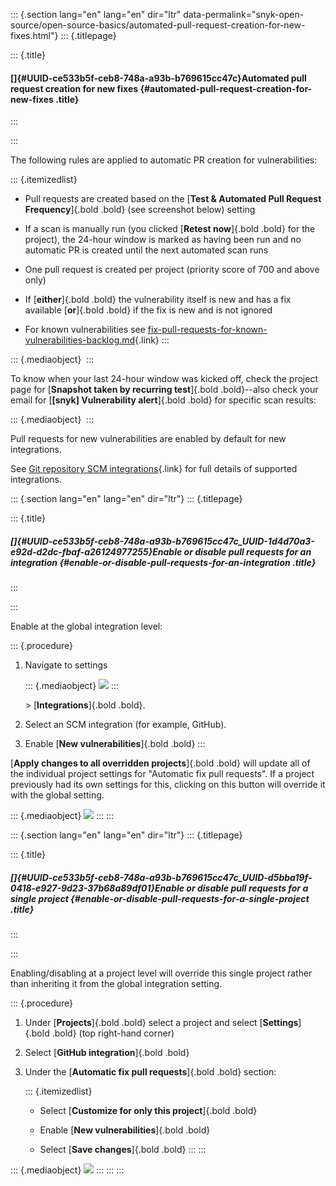 ::: {.section lang="en" lang="en" dir="ltr" data-permalink="snyk-open-source/open-source-basics/automated-pull-request-creation-for-new-fixes.html"}
::: {.titlepage}
<div>

::: {.title}
#### []{#UUID-ce533b5f-ceb8-748a-a93b-b769615cc47c}Automated pull request creation for new fixes {#automated-pull-request-creation-for-new-fixes .title}
:::

</div>
:::

The following rules are applied to automatic PR creation for
vulnerabilities:

::: {.itemizedlist}
-   Pull requests are created based on the [**Test & Automated Pull
    Request Frequency**]{.bold .bold} (see screenshot below) setting

-   If a scan is manually run (you clicked [**Retest now**]{.bold .bold}
    for the project), the 24-hour window is marked as having been run
    and no automatic PR is created until the next automated scan runs

-   One pull request is created per project (priority score of 700 and
    above only)

-   If [**either**]{.bold .bold} the vulnerability itself is new and has
    a fix available [**or**]{.bold .bold} if the fix is new and is not
    ignored

-   For known vulnerabilities see
    [fix-pull-requests-for-known-vulnerabilities-backlog.md](../../){.link}
:::

::: {.mediaobject}
![]()
:::

To know when your last 24-hour window was kicked off, check the project
page for [**Snapshot taken by recurring test**]{.bold .bold}--also check
your email for [**\[snyk\] Vulnerability alert**]{.bold .bold} for
specific scan results:

::: {.mediaobject}
![]()
:::

Pull requests for new vulnerabilities are enabled by default for new
integrations.

See [Git repository SCM
integrations](https://support.snyk.io/hc/en-us/sections/360001138098-Git-repository-SCM-integrations){.link}
for full details of supported integrations.

::: {.section lang="en" lang="en" dir="ltr"}
::: {.titlepage}
<div>

::: {.title}
##### []{#UUID-ce533b5f-ceb8-748a-a93b-b769615cc47c_UUID-1d4d70a3-e92d-d2dc-fbaf-a26124977255}Enable or disable pull requests for an integration {#enable-or-disable-pull-requests-for-an-integration .title}
:::

</div>
:::

Enable at the global integration level:

::: {.procedure}
1.  Navigate to settings

    ::: {.mediaobject}
    ![](image/image-missing.png)
    :::

    \> [**Integrations**]{.bold .bold}.

2.  Select an SCM integration (for example, GitHub).

3.  Enable [**New vulnerabilities**]{.bold .bold}
:::

[**Apply changes to all overridden projects**]{.bold .bold} will update
all of the individual project settings for "Automatic fix pull
requests". If a project previously had its own settings for this,
clicking on this button will override it with the global setting.

::: {.mediaobject}
![](image/image-missing.png)
:::
:::

::: {.section lang="en" lang="en" dir="ltr"}
::: {.titlepage}
<div>

::: {.title}
##### []{#UUID-ce533b5f-ceb8-748a-a93b-b769615cc47c_UUID-d5bba19f-0418-e927-9d23-37b68a89df01}Enable or disable pull requests for a single project {#enable-or-disable-pull-requests-for-a-single-project .title}
:::

</div>
:::

Enabling/disabling at a project level will override this single project
rather than inheriting it from the global integration setting.

::: {.procedure}
1.  Under [**Projects**]{.bold .bold} select a project and select
    [**Settings**]{.bold .bold} (top right-hand corner)

2.  Select [**GitHub integration**]{.bold .bold}

3.  Under the [**Automatic fix pull requests**]{.bold .bold} section:

    ::: {.itemizedlist}
    -   Select [**Customize for only this project**]{.bold .bold}

    -   Enable [**New vulnerabilities**]{.bold .bold}

    -   Select [**Save changes**]{.bold .bold}
    :::
:::

::: {.mediaobject}
![](image/image-missing.png)
:::
:::
:::
